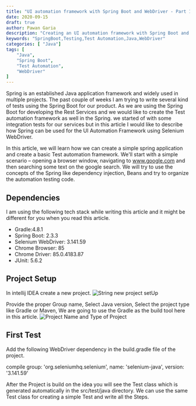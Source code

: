 ```yaml
---
title: "UI automation framework with Spring Boot and WebDriver - Part 1"
date: 2020-09-15
draft: true
author: Pawan Garia
description: "Creating an UI automation framework with Spring Boot and WebDriver. This article can be used for setting Up, learning the basics and running our first test using Spring Boot."
keywords: "SpringBoot,Testing,Test Automation,Java,WebDriver"
categories: [ "Java"]
tags: [
    "Java",
    "Spring Boot",
    "Test Automation",
    "WebDriver"
]
---
```

Spring is an established Java application framework and widely used in multiple projects. The past couple of weeks I am trying to write several kind of tests using the Spring Boot for our product. As we are using the Spring Boot for developing the Rest Services and we would like to create the Test automation framework as well in the Spring. we started of with some integration tests for our services but in this article I would like to describe how Spring can be used for the UI Automation Framework using Selenium WebDriver.

In this article, we will learn how we can create a simple spring application and create a basic Test automation framework. We'll start with a simple scenario – opening a browser window, navigating to www.google.com and then searching some text on the google search. We will try to use the concepts of the Spring like dependency injection, Beans and try to organize the automation testing code.

## Dependencies
I am using the following tech stack while writing this article and it might be different for you when you read this article.
- Gradle:4.8.1
- Spring Boot: 2.3.3
- Selenium WebDriver: 3.141.59
- Chrome Browser: 85
- Chrome Driver: 85.0.4183.87
- JUnit: 5.6.2

## Project Setup
In intellij IDEA create a new project.
![String new project setUp](/img/java/spring-new-project.png)

Provide the proper Group name, Select Java version, Select the project type like Gradle or Maven, We are going to use the Gradle as the build tool here in this article.
![Project Name and Type of Project](/img/java/spring-group-name-java.png)

## First Test

Add the following WebDriver dependency in the build.gradle file of the project.

 compile group: 'org.seleniumhq.selenium', name: 'selenium-java', version: '3.141.59'

After the Project is build on the idea you will see the Test class which is generated automatically in the src/test/java directory. We can use the same Test class for creating a simple Test and write all the Steps.

###
